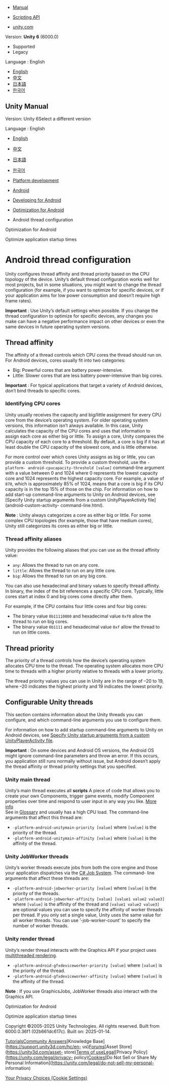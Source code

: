 [](https://docs.unity3d.com)

  * [Manual](../Manual/index.html)
  * [Scripting API](../ScriptReference/index.html)

  * [unity.com](https://unity.com/)

Version: **Unity 6** (6000.0)

  * Supported
  * Legacy

Language : English

  * [English](/Manual/android-thread-configuration.html)
  * [中文](/cn/current/Manual/android-thread-configuration.html)
  * [日本語](/ja/current/Manual/android-thread-configuration.html)
  * [한국어](/kr/current/Manual/android-thread-configuration.html)

[](https://docs.unity3d.com)

## Unity Manual

Version: Unity 6Select a different version

Language : English

  * [English](/Manual/android-thread-configuration.html)
  * [中文](/cn/current/Manual/android-thread-configuration.html)
  * [日本語](/ja/current/Manual/android-thread-configuration.html)
  * [한국어](/kr/current/Manual/android-thread-configuration.html)

  * [Platform development ](PlatformSpecific.html)
  * [Android](android.html)
  * [Developing for Android](android-developing.html)
  * [Optimization for Android](android-optimization.html)
  * Android thread configuration

[](android-optimization.html)

Optimization for Android

[](android-optimize-application-startup.html)

Optimize application startup times

# Android thread configuration

Unity configures thread affinity and thread priority based on the CPU topology
of the device. Unity’s default thread configuration works well for most
projects, but in some situations, you might want to change the thread
configuration (for example, if you want to optimize for specific devices, or
if your application aims for low power consumption and doesn’t require high
frame rates).

**Important** : Use Unity’s default settings when possible. If you change the
thread configuration to optimize for specific devices, any changes you make
can have a negative performance impact on other devices or even the same
devices in future operating system versions.

## Thread affinity

The affinity of a thread controls which CPU cores the thread should run on.
For Android devices, cores usually fit into two categories:

  * Big: Powerful cores that are battery power-intensive.
  * Little: Slower cores that are less battery power-intensive than big cores.

**Important** : For typical applications that target a variety of Android
devices, don’t bind threads to specific cores.

### Identifying CPU cores

Unity usually receives the capacity and big/little assignment for every CPU
core from the device’s operating system. For older operating system versions,
this information isn’t always available. In this case, Unity calculates the
capacity of the CPU cores and uses that information to assign each core as
either big or little. To assign a core, Unity compares the CPU capacity of
each core to a threshold. By default, a core is big if it has at least double
the CPU capacity of the slowest core, and is little otherwise.

For more control over which cores Unity assigns as big or little, you can
provide a custom threshold. To provide a custom threshold, use the `-platform-
android-cpucapacity-threshold [value]` command-line argument with a value
between 0 and 1024 where 0 represents the lowest capacity core and 1024
represents the highest capacity core. For example, a value of `870`, which is
approximately 85% of 1024, means that a core is big if its CPU capacity is in
the top 15% of those on the chip. For information on how to add start-up
command-line arguments to Unity on Android devices, see [Specify Unity startup
arguments from a custom UnityPlayerActivity file](android-custom-activity-
command-line.html).

**Note** : Unity always categorizes a core as either big or little. For some
complex CPU topologies (for example, those that have medium cores), Unity
still categorizes its cores as either big or little.

### Thread affinity aliases

Unity provides the following aliases that you can use as the thread affinity
value:

  * `any`: Allows the thread to run on any core.
  * `little`: Allows the thread to run on any little core.
  * `big`: Allows the thread to run on any big core.

You can also use hexadecimal and binary values to specify thread affinity. In
binary, the index of the bit references a specific CPU core. Typically, little
cores start at index 0 and big cores come directly after them.

For example, if the CPU contains four little cores and four big cores:

  * The binary value `0b11110000` and hexadecimal value `0xf0` allow the thread to run on big cores.
  * The binary value `0b1111` and hexadecimal value `0xf` allow the thread to run on little cores.

## Thread priority

The priority of a thread controls how the device’s operating system allocates
CPU time to the thread. The operating system allocates more CPU time to
threads with a higher priority relative to threads with a lower priority.

The thread priority values you can use in Unity are in the range of –20 to 19,
where –20 indicates the highest priority and 19 indicates the lowest priority.

## Configurable Unity threads

This section contains information about the Unity threads you can configure,
and which command-line arguments you use to configure them.

For information on how to add startup command-line arguments to Unity on
Android devices, see [Specify Unity startup arguments from a custom
UnityPlayerActivity file](android-custom-activity-command-line.html).

**Important** : On some devices and Android OS versions, the Android OS might
ignore command-line parameters and throw an error. If this occurs, you
application still runs normally without issue, but Android doesn’t apply the
thread affinity or thread priority settings that you specified.

### Unity main thread

Unity’s main thread executes all **scripts** A piece of code that allows you
to create your own Components, trigger game events, modify Component
properties over time and respond to user input in any way you like. [More
info](creating-scripts.html)  
See in [Glossary](Glossary.html#Scripts) and usually has a high CPU load. The
command-line arguments that affect this thread are:

  * `-platform-android-unitymain-priority [value]` where `[value]` is the priority of the thread.
  * `-platform-android-unitymain-affinity [value]` where `[value]` is the affinity of the thread.

### Unity JobWorker threads

Unity’s worker threads execute jobs from both the core engine and those your
application dispatches via the [C# Job System](job-system.html). The command-
line arguments that affect these threads are:

  * `-platform-android-jobworker-priority [value]` where `[value]` is the priority of the threads.
  * `-platform-android-jobworker-affinity [value] [value1 value2 value3]` where `[value]` is the affinity of the thread and `[value1 value2 value3]` are optional values you can use to specify the affinity of worker threads per thread. If you only set a single value, Unity uses the same value for all worker threads. You can use ’-job-worker-count’ to specify the number of worker threads.

### Unity render thread

Unity’s render thread interacts with the Graphics API if your project uses
[multithreaded
rendering](../ScriptReference/Rendering.RenderingThreadingMode.MultiThreaded.html).

  * `-platform-android-gfxdeviceworker-priority [value]` where `[value]` is the priority of the thread.
  * `-platform-android-gfxdeviceworker-affinity [value]` where `[value]` is the affinity of the thread.

**Note** : If you use GraphicsJobs, JobWorker threads also interact with the
Graphics API.

[](android-optimization.html)

Optimization for Android

[](android-optimize-application-startup.html)

Optimize application startup times

Copyright ©2005-2025 Unity Technologies. All rights reserved. Built from
6000.0.36f1 (02b661dc617c). Built on: 2025-01-14.

[Tutorials](https://learn.unity.com/)[Community
Answers](https://answers.unity3d.com)[Knowledge
Base](https://support.unity3d.com/hc/en-
us)[Forums](https://forum.unity3d.com)[Asset Store](https://unity3d.com/asset-
store)[Terms of
use](https://docs.unity3d.com/Manual/TermsOfUse.html)[Legal](https://unity.com/legal)[Privacy
Policy](https://unity.com/legal/privacy-
policy)[Cookies](https://unity.com/legal/cookie-policy)[Do Not Sell or Share
My Personal Information](https://unity.com/legal/do-not-sell-my-personal-
information)

[Your Privacy Choices (Cookie Settings)](javascript:void\(0\);)

